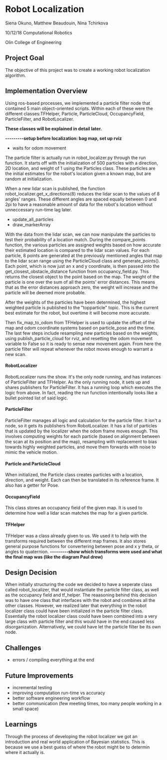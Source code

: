 # Robot Localization

Siena Okuno, Matthew Beaudouin, Nina Tchirkova

10/12/18
Computational Robotics

Olin College of Engineering

## Project Goal
The objective of this project was to create a working robot localization algorithm.

## Implementation Overview
Using ros-based processes, we implemented a particle filter node that contained 5 main object-oriented scripts. Within each of these were the different classes:TFHelper, Particle, ParticleCloud, OccupancyField, ParticleFilter, and RobotLocalizer.

**These classes will be explained in detail later.**

**---------setup before localization: bag map, set up rviz**

+ waits for odom movement

The particle filter is actually run in robot_localizer.py through the run function. It starts off with the initialization of 500 particles with a direction, 2D location, and weight of 1 using the Particles class. These particles are the initial estimates for the robot's location given a known map, but are random at initialization.

When a new lidar scan is published, the function robot_localizer.get_x_directions(8) reduces the lidar scan to the values of 8  angles' ranges. These different angles are spaced equally between 0 and 2pi to have a reasonable amount of data for the robot's location without unneccessary run-time lag later.

+ update_all_particles
+ draw_markerArray

With the data from the lidar scan, we can now manipulate the particles to test their probability of a location match. During the compare_points function, the various particles are assigned weights based on how accurate their estimated location is compared to the lidar scan values. For each particle, 8 points are generated at the previously mentioned angles that map to the lidar scan range using the ParticleCloud class and generate_points(). Each point, which is now just an x and y coordinate, is then passed into the get_closest_obstacle_distance function from occupancy_field.py. This returns the closest object to the point based on the map. The weight of the particle is one over the sum of all the points' error distances. This means that as the error distances approach zero, the weight will increase and the particle will be deemed more probable.

After the weights of the particles have been determined, the highest weighted particle is published to the "topparticle" topic. This is the current best estimate for the robot, but overtime it will become more accurate.

Then fix_map_to_odom from TFHelper is used to update the offset of the map and odom coordinate systems based on particle_pose and the time. The last few steps include resampling new particles based on the weights, using publish_particle_cloud for rviz, and resetting the odom movement variable to False so it is ready to sense new movement again. From here the particle filter will repeat whenever the robot moves enough to warrant a new scan.



#### RobotLocalizer
RobotLocalizer runs the show. It's the only node running, and has instances of ParticleFilter and TFHelper. As the only running node, it sets up and shares publishers for ParticleFilter. It has a running loop which executes the logic from above. In fact, reading the run function intentionally looks like a bullet pointed list of said logic.

#### ParticleFilter
ParticleFilter manages all logic and calculation for the particle filter. It isn't a node, so it gets its publishers from RobotLocalizer. It has a list of particles that is updated by the localizer when the odom frame moves enough. This involves computing weights for each particle (based on alignment between the scan at its position and the map), resampling with replacement to bias towards highly weighted particles, and move them forwards with noise to mimic the vehicle motion.

#### Particle and ParticleCloud
When initialized, the Particle class creates particles with a location, direction, and weight. Each can then be translated in its reference frame. It also has a getter for Pose.

#### OccupancyField
This class stores an occupancy field of the given map. It is used to determine how well a lidar scan matches the map for a given particle.  

#### TFHelper
TFHelper was a class already given to us. We used it to help with the transforms required between the different map frames. It also stores general purpose functions for convertering between pose and x y theta, or angles to quaternion. 
**---------show which transforms were used and what the final map was (like the diagram Paul drew)**

## Design Decision
When initially structuring the code we decided to have a seperate class called robot_localizer, that would instantiate the particle filter
class, as well as the occupancy field and tf_helper. The reaasoning behind this decision was to have one class that interfaces with the robot and
combines all the other classes. However, we realized later that everything in the robot localizer class could have been initialized in the particle
filter class. Essentially the robot localizer class could have been combined into a very large class with particle filter and this would have in the end
caused less disorganization. Alternatively, we could have let the particle filter be its own node.

## Challenges
+ errors / compiling everything at the end

## Future Improvements
+ incremental testing
+ improving computation run-time vs accuracy
+ better software engineering workflow
+ better communication (few meeting times, too many people working in a small space)

## Learnings
Through the process of developing the robot localizer we got an introduction and real world application of Bayesian statistics. This is because we use a best guess of where the robot might be to determin where it actually is.
